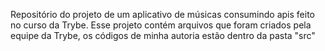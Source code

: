 Repositório do projeto de um aplicativo de músicas consumindo apis feito no curso da Trybe.
Esse projeto contém arquivos que foram criados pela equipe da Trybe, os códigos de minha autoria estão dentro da pasta "src"
